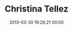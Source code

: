 ---
title: "Christina Tellez"
date: 2013-03-30 19:26:21 00:00
permalink: /christinatea91
twitter: "christinatea91"
likes: [1743,1568,467,531,1681,1660,317,534,1236,16,306,481,1434,1239,1198,1772,1797,1712,609,1852,1884]
id: 1887
gravatar: "http://www.gravatar.com/avatar/7dd68e4671e9faeb3b0889ec249fa5d7"
---